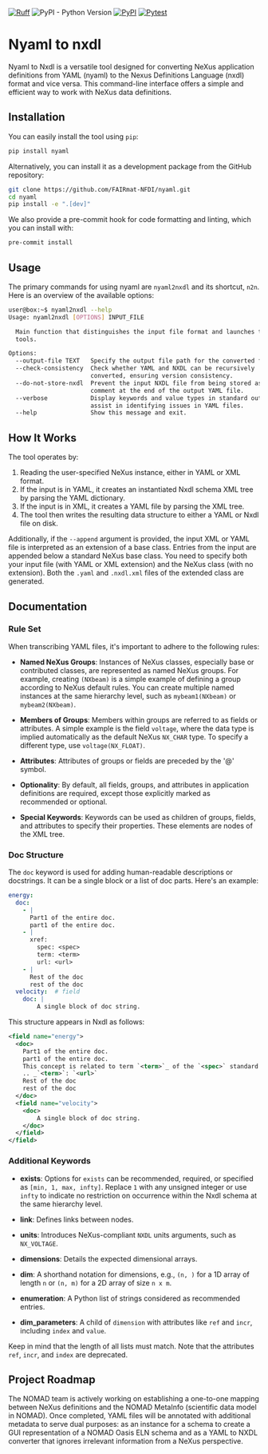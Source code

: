 [![Ruff](https://img.shields.io/endpoint?url=https://raw.githubusercontent.com/astral-sh/ruff/main/assets/badge/v2.json)](https://github.com/astral-sh/ruff) ![PyPI - Python Version](https://img.shields.io/pypi/pyversions/nyaml) [![PyPI](https://img.shields.io/pypi/v/nyaml)](https://pypi.org/project/nyaml/)  [![Pytest](https://github.com/FAIRmat-NFDI/nyaml/actions/workflows/pytest.yaml/badge.svg)](https://github.com/FAIRmat-NFDI/nyaml/actions/workflows/pytest.yaml)

# Nyaml to nxdl

Nyaml to Nxdl is a versatile tool designed for converting NeXus application definitions from YAML (nyaml) to the Nexus Definitions Language (nxdl) format and vice versa. This command-line interface offers a simple and efficient way to work with NeXus data definitions.

## Installation

You can easily install the tool using `pip`:

```bash
pip install nyaml
```

Alternatively, you can install it as a development package from the GitHub repository:

```bash
git clone https://github.com/FAIRmat-NFDI/nyaml.git
cd nyaml
pip install -e ".[dev]"
```

We also provide a pre-commit hook for code formatting and linting, which you can install with:

```bash
pre-commit install
```

## Usage

The primary commands for using nyaml are `nyaml2nxdl` and its shortcut, `n2n`. Here is an overview of the available options:

```bash
user@box:~$ nyaml2nxdl --help
Usage: nyaml2nxdl [OPTIONS] INPUT_FILE

  Main function that distinguishes the input file format and launches the
  tools.

Options:
  --output-file TEXT   Specify the output file path for the converted file.
  --check-consistency  Check whether YAML and NXDL can be recursively
                       converted, ensuring version consistency.
  --do-not-store-nxdl  Prevent the input NXDL file from being stored as a
                       comment at the end of the output YAML file.
  --verbose            Display keywords and value types in standard output to
                       assist in identifying issues in YAML files.
  --help               Show this message and exit.
```

## How It Works

The tool operates by:

1. Reading the user-specified NeXus instance, either in YAML or XML format.
2. If the input is in YAML, it creates an instantiated Nxdl schema XML tree by parsing the YAML dictionary.
3. If the input is in XML, it creates a YAML file by parsing the XML tree.
4. The tool then writes the resulting data structure to either a YAML or Nxdl file on disk.

Additionally, if the `--append` argument is provided, the input XML or YAML file is interpreted as an extension of a base class. Entries from the input are appended below a standard NeXus base class. You need to specify both your input file (with YAML or XML extension) and the NeXus class (with no extension). Both the `.yaml` and `.nxdl.xml` files of the extended class are generated.

## Documentation

### Rule Set

When transcribing YAML files, it's important to adhere to the following rules:

- **Named NeXus Groups**: Instances of NeXus classes, especially base or contributed classes, are represented as named NeXus groups. For example, creating `(NXbeam)` is a simple example of defining a group according to NeXus default rules. You can create multiple named instances at the same hierarchy level, such as `mybeam1(NXbeam)` or `mybeam2(NXbeam)`.

- **Members of Groups**: Members within groups are referred to as fields or attributes. A simple example is the field `voltage`, where the data type is implied automatically as the default NeXus `NX_CHAR` type. To specify a different type, use `voltage(NX_FLOAT)`.

- **Attributes**: Attributes of groups or fields are preceded by the '@' symbol.

- **Optionality**: By default, all fields, groups, and attributes in application definitions are required, except those explicitly marked as recommended or optional.

- **Special Keywords**: Keywords can be used as children of groups, fields, and attributes to specify their properties. These elements are nodes of the XML tree.

### Doc Structure

The `doc` keyword is used for adding human-readable descriptions or docstrings. It can be a single block or a list of doc parts. Here's an example:

```yaml
energy:
  doc:
    - |
      Part1 of the entire doc.
      part1 of the entire doc.
    - |
      xref:
        spec: <spec>
        term: <term>
        url: <url>
    - |
      Rest of the doc
      rest of the doc
  velocity:  # field
    doc: |
        A single block of doc string.
```

This structure appears in Nxdl as follows:

```xml
<field name="energy">
  <doc>
    Part1 of the entire doc.
    part1 of the entire doc.
    This concept is related to term `<term>`_ of the `<spec>` standard.
    .. _`<term>`: `<url>`
    Rest of the doc
    rest of the doc
  </doc>
  <field name="velocity">
    <doc>
        A single block of doc string.
    </doc>
  </field>
</field>
```

### Additional Keywords

- **exists**: Options for `exists` can be recommended, required, or specified as `[min, 1, max, infty]`. Replace `1` with any unsigned integer or use `infty` to indicate no restriction on occurrence within the Nxdl schema at the same hierarchy level.

- **link**: Defines links between nodes.

- **units**: Introduces NeXus-compliant `NXDL` units arguments, such as `NX_VOLTAGE`.

- **dimensions**: Details the expected dimensional arrays.

- **dim**: A shorthand notation for dimensions, e.g., `(n, )` for a 1D array of length `n` or `(n, m)` for a 2D array of size `n x m`.

- **enumeration**: A Python list of strings considered as recommended entries.

- **dim_parameters**: A child of `dimension` with attributes like `ref` and `incr`, including `index` and `value`.

Keep in mind that the length of all lists must match. Note that the attributes `ref`, `incr`, and `index` are deprecated.

## Project Roadmap

The NOMAD team is actively working on establishing a one-to-one mapping between NeXus definitions and the NOMAD MetaInfo (scientific data model in NOMAD). Once completed, YAML files will be annotated with additional metadata to serve dual purposes: as an instance for a schema to create a GUI representation of a NOMAD Oasis ELN schema and as a YAML to NXDL converter that ignores irrelevant information from a NeXus perspective.